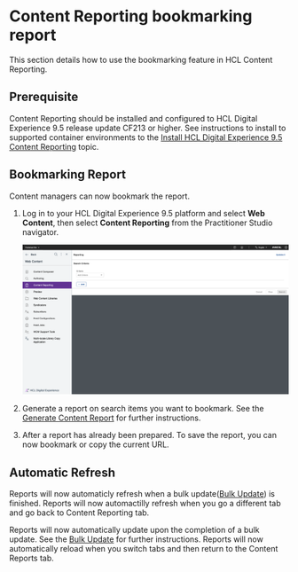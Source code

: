# Content Reporting bookmarking report

This section details how to use the bookmarking feature in HCL Content Reporting.

## Prerequisite

Content Reporting should be installed and configured to HCL Digital Experience 9.5 release update CF213 or higher. See instructions to install to supported container environments to the [Install HCL Digital Experience 9.5 Content Reporting](../installation/index.md) topic.

## Bookmarking Report

Content managers can now bookmark the report.

1.  Log in to your HCL Digital Experience 9.5 platform and select **Web Content**, then select **Content Reporting** from the Practitioner Studio navigator.

    ![](../../../../assets/HCL_Content_Reporting_Landing_Page.png)

2. Generate a report on search items you want to bookmark. See the [Generate Content Report](../usage/generate_content_report.md) for further instructions.

3. After a report has already been prepared. To save the report, you can now bookmark or copy the current URL.

## Automatic Refresh

Reports will now automaticly refresh when a bulk update([Bulk Update](../usage/bulk_update_report.md)) is finished. Reports will now automactilly
refresh when you go a different tab and go back to Content Reporting tab.

Reports will now automatically update upon the completion of a bulk update. See the [Bulk Update](../usage/bulk_update_report.md) for further instructions. Reports will now automatically reload when you switch tabs and then return to the Content Reports tab.
